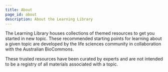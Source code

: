 ```yaml
---
title: About
page_id: about
description: About the Learning Library
---
```




The Learning Library houses collections of themed resources to get you started in new topic. These recommended starting points for learning about a given topic are developed by the life sciences community in collaboration with the Australian BioCommons.

These trusted resources have been curated by experts and are not intended to be a registry of all materials associated with a topic.

